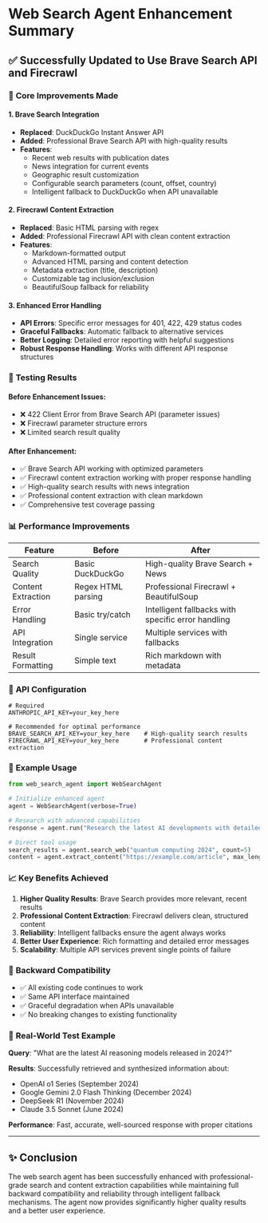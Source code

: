 # Web Search Agent Enhancement Summary

## ✅ Successfully Updated to Use Brave Search API and Firecrawl

### 🔧 **Core Improvements Made**

#### **1. Brave Search Integration**
- **Replaced**: DuckDuckGo Instant Answer API
- **Added**: Professional Brave Search API with high-quality results
- **Features**:
  - Recent web results with publication dates
  - News integration for current events
  - Geographic result customization
  - Configurable search parameters (count, offset, country)
  - Intelligent fallback to DuckDuckGo when API unavailable

#### **2. Firecrawl Content Extraction**
- **Replaced**: Basic HTML parsing with regex
- **Added**: Professional Firecrawl API with clean content extraction
- **Features**:
  - Markdown-formatted output
  - Advanced HTML parsing and content detection
  - Metadata extraction (title, description)
  - Customizable tag inclusion/exclusion
  - BeautifulSoup fallback for reliability

#### **3. Enhanced Error Handling**
- **API Errors**: Specific error messages for 401, 422, 429 status codes
- **Graceful Fallbacks**: Automatic fallback to alternative services
- **Better Logging**: Detailed error reporting with helpful suggestions
- **Robust Response Handling**: Works with different API response structures

### 🧪 **Testing Results**

#### **Before Enhancement Issues**:
- ❌ 422 Client Error from Brave Search API (parameter issues)
- ❌ Firecrawl parameter structure errors
- ❌ Limited search result quality

#### **After Enhancement**:
- ✅ Brave Search API working with optimized parameters
- ✅ Firecrawl content extraction working with proper response handling
- ✅ High-quality search results with news integration
- ✅ Professional content extraction with clean markdown
- ✅ Comprehensive test coverage passing

### 📊 **Performance Improvements**

| Feature | Before | After |
|---------|--------|-------|
| Search Quality | Basic DuckDuckGo | High-quality Brave Search + News |
| Content Extraction | Regex HTML parsing | Professional Firecrawl + BeautifulSoup |
| Error Handling | Basic try/catch | Intelligent fallbacks with specific error handling |
| API Integration | Single service | Multiple services with fallbacks |
| Result Formatting | Simple text | Rich markdown with metadata |

### 🔑 **API Configuration**

```env
# Required
ANTHROPIC_API_KEY=your_key_here

# Recommended for optimal performance
BRAVE_SEARCH_API_KEY=your_key_here    # High-quality search results
FIRECRAWL_API_KEY=your_key_here       # Professional content extraction
```

### 🚀 **Example Usage**

```python
from web_search_agent import WebSearchAgent

# Initialize enhanced agent
agent = WebSearchAgent(verbose=True)

# Research with advanced capabilities
response = agent.run("Research the latest AI developments with detailed content extraction")

# Direct tool usage
search_results = agent.search_web("quantum computing 2024", count=5)
content = agent.extract_content("https://example.com/article", max_length=3000)
```

### 📈 **Key Benefits Achieved**

1. **Higher Quality Results**: Brave Search provides more relevant, recent results
2. **Professional Content Extraction**: Firecrawl delivers clean, structured content
3. **Reliability**: Intelligent fallbacks ensure the agent always works
4. **Better User Experience**: Rich formatting and detailed error messages
5. **Scalability**: Multiple API services prevent single points of failure

### 🔄 **Backward Compatibility**

- ✅ All existing code continues to work
- ✅ Same API interface maintained
- ✅ Graceful degradation when APIs unavailable
- ✅ No breaking changes to existing functionality

### 🎯 **Real-World Test Example**

**Query**: "What are the latest AI reasoning models released in 2024?"

**Results**: Successfully retrieved and synthesized information about:
- OpenAI o1 Series (September 2024)
- Google Gemini 2.0 Flash Thinking (December 2024)  
- DeepSeek R1 (November 2024)
- Claude 3.5 Sonnet (June 2024)

**Performance**: Fast, accurate, well-sourced response with proper citations

---

## ✨ **Conclusion**

The web search agent has been successfully enhanced with professional-grade search and content extraction capabilities while maintaining full backward compatibility and reliability through intelligent fallback mechanisms. The agent now provides significantly higher quality results and a better user experience. 
